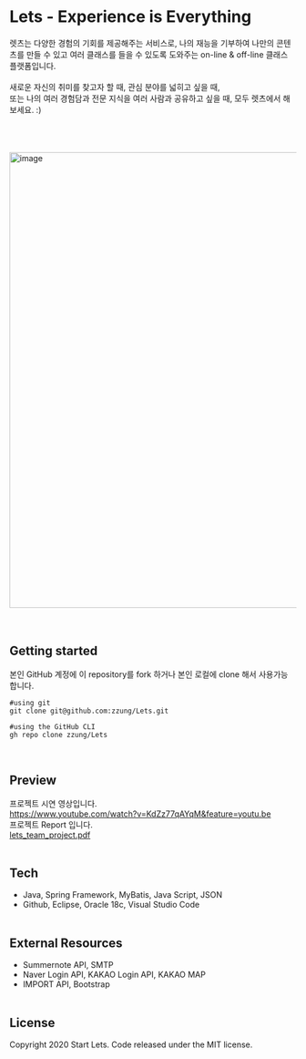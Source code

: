 # Lets - Experience is Everything
렛츠는 다양한 경험의 기회를 제공해주는 서비스로, 나의 재능을 기부하여 나만의 콘텐츠를 만들 수 있고 여러 클래스를 들을 수 있도록 도와주는
on-line & off-line 클래스 플랫폼입니다.  <br><br>
새로운 자신의 취미를 찾고자 할 때, 관심 분야를 넓히고 싶을 때, <br>
또는 나의 여러 경험담과 전문 지식을 여러 사람과 공유하고 싶을 때, 모두 렛츠에서 해보세요. :)

<br><br><br>
<img width="800" alt="image" src="https://user-images.githubusercontent.com/56067742/153417357-5d5d5a55-32bc-4f62-9471-a76b461d232e.png">
<br><br><br>

## Getting started
본인 GitHub 계정에 이 repository를 fork 하거나 본인 로컬에 clone 해서 사용가능 합니다. <br>
```
#using git
git clone git@github.com:zzung/Lets.git

#using the GitHub CLI
gh repo clone zzung/Lets
```
<br>

## Preview
프로젝트 시연 영상입니다. <br>
https://www.youtube.com/watch?v=KdZz77qAYqM&feature=youtu.be <br>
프로젝트 Report 입니다.<br>
[lets_team_project.pdf](https://github.com/zzung/BetterNow-StudyCafe/files/8045711/lets_team_project.pdf)
<br><br>

## Tech
* Java, Spring Framework, MyBatis, Java Script, JSON
* Github, Eclipse, Oracle 18c, Visual Studio Code
<br><br>

## External Resources
* Summernote API, SMTP
* Naver Login API, KAKAO Login API, KAKAO MAP
* IMPORT API, Bootstrap
<br><br>

## License
Copyright 2020 Start Lets. Code released under the MIT license.

